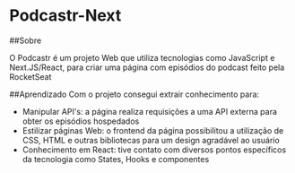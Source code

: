 # Podcastr-Next

##Sobre

O Podcastr é um projeto Web que utiliza tecnologias como JavaScript e Next.JS/React, para criar uma página com episódios do podcast feito pela RocketSeat

##Aprendizado
Com o projeto consegui extrair conhecimento para:
 - Manipular API's: a página realiza requisições a uma API externa para obter os episódios hospedados
 - Estilizar páginas Web: o frontend da página possibilitou a utilização de CSS, HTML e outras bibliotecas para um design agradável ao usuário
 - Conhecimento em React: tive contato com diversos pontos específicos da tecnologia como States, Hooks e componentes
